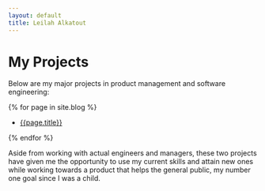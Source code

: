 ```yaml
---
layout: default
title: Leilah Alkatout
---
```


# My Projects 
 
 Below are my major projects in product management and software engineering:
 
 {% for page in site.blog %}
  
 - [{{page.title}}](./blog/{{page.slug}})
  
 {% endfor %}

Aside from working with actual engineers and managers, these two projects have given me the opportunity to use my current skills and attain new ones while working towards a product that helps the general public, my number one goal since I was a child.


